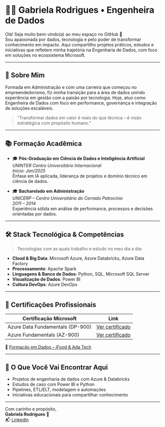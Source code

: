 # 👩‍💻 Gabriela Rodrigues • Engenheira de Dados

Olá! Seja muito bem-vindo(a) ao meu espaço no GitHub 💜  
Sou apaixonada por dados, tecnologia e pelo poder de transformar conhecimento em impacto. Aqui compartilho projetos práticos, estudos e iniciativas que refletem minha trajetória na Engenharia de Dados, com foco em soluções no ecossistema Microsoft.

---

## 🧭 Sobre Mim

Formada em Administração e com uma carreira que começou no empreendedorismo, fiz minha transição para a área de dados unindo experiência em gestão com a paixão por tecnologia. Hoje, atuo como Engenheira de Dados com foco em performance, governança e integração de soluções escaláveis.

> "Transformar dados em valor é mais do que técnica – é visão estratégica com propósito humano."

---

## 📚 Formação Acadêmica

- 🎓 **Pós-Graduação em Ciência de Dados e Inteligência Artificial**  
  *UNINTER Centro Universitário Internacional*  
  *Início: Jan/2025*  
  Ênfase em IA aplicada, liderança de projetos e domínio técnico em ciência de dados.

- 🎓 **Bacharelado em Administração**  
  *UNICERP – Centro Universitário do Cerrado Patrocínio*  
  *2011 – 2014*  
  Experiência sólida em análise de performance, processos e decisões orientadas por dados.

---

## 🛠️ Stack Tecnológica & Competências

> Tecnologias com as quais trabalho e estudo no meu dia a dia:

- **Cloud & Big Data**: Microsoft Azure, Azure Databricks, Azure Data Factory  
- **Processamento**: Apache Spark  
- **Linguagens & Banco de Dados**: Python, SQL, Microsoft SQL Server  
- **Visualização de Dados**: Power BI  
- **Cultura DevOps**: Azure DevOps

---

## 📜 Certificações Profissionais

| Certificação Microsoft | Link |
|------------------------|------|
| Azure Data Fundamentals (DP-900) | [Ver certificado](https://learn.microsoft.com/pt-pt/users/gabrielarodrigues-9752/credentials/3d92e8254ae7ac52?ref=https%3A%2F%2Fwww.linkedin.com%2F) |
| Azure Fundamentals (AZ-900) | [Ver certificado](https://learn.microsoft.com/pt-br/users/gabrielarodrigues-9752/credentials/6e357fb9495c7c9a?ref=https%3A%2F%2Fwww.linkedin.com%2F) |

🔗 [Formação em Dados – iFood & Ada Tech](https://www.linkedin.com/in/gabrielarodriguesdados/overlay/1711388220666/single-media-viewer/?profileId=ACoAAEdsL3YB2gGCcD1L4NaUgsgOeY4EUenAit0)

---

## 🌟 O Que Você Vai Encontrar Aqui

- Projetos de engenharia de dados com Azure & Databricks
- Estudos de caso com Power BI e Python
- Pipelines, ETL/ELT, modelagem e automações
- Iniciativas educacionais para compartilhar conhecimento

---

Com carinho e propósito,  
**Gabriela Rodrigues** 🌸  
📬 [LinkedIn](https://www.linkedin.com/in/gabrielarodriguesdados/)
